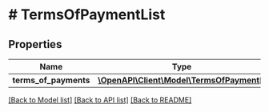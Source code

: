 # # TermsOfPaymentList

## Properties

Name | Type | Description | Notes
------------ | ------------- | ------------- | -------------
**terms_of_payments** | [**\OpenAPI\Client\Model\TermsOfPayment[]**](TermsOfPayment.md) |  | [optional]

[[Back to Model list]](../../README.md#models) [[Back to API list]](../../README.md#endpoints) [[Back to README]](../../README.md)
